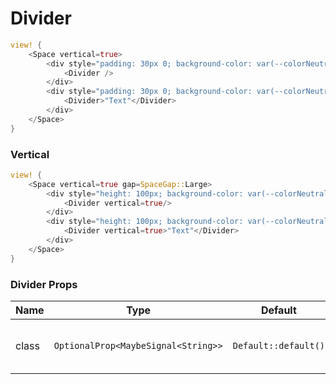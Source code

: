 # Divider

```rust demo
view! {
    <Space vertical=true>
        <div style="padding: 30px 0; background-color: var(--colorNeutralBackground1);">
            <Divider />
        </div>
        <div style="padding: 30px 0; background-color: var(--colorNeutralBackground1);">
            <Divider>"Text"</Divider>
        </div>
    </Space>
}
```

### Vertical

```rust demo
view! {
    <Space vertical=true gap=SpaceGap::Large>
        <div style="height: 100px; background-color: var(--colorNeutralBackground1);">
            <Divider vertical=true/>
        </div>
        <div style="height: 100px; background-color: var(--colorNeutralBackground1);">
            <Divider vertical=true>"Text"</Divider>
        </div>
    </Space>
}
```

### Divider Props

| Name  | Type                                | Default              | Desciption                                 |
| ----- | ----------------------------------- | -------------------- | ------------------------------------------ |
| class | `OptionalProp<MaybeSignal<String>>` | `Default::default()` | Addtional classes for the divider element. |
